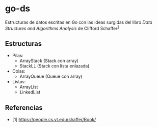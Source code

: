 # go-ds
Estructuras de datos escritas en Go con las ideas surgidas del libro *Data Structures and Algorithms Analysis* de Clifford Schaffer<sup>[1](https://people.cs.vt.edu/shaffer/Book/)</sup>

## Estructuras
- Pilas:
    - ArrayStack (Stack con array)
    - StackLL (Stack con lista enlazada)
- Colas:
    - ArrayQueue (Queue con array)
- Listas:
    - ArrayList
    - LinkedList
## Referencias
- [1] https://people.cs.vt.edu/shaffer/Book/